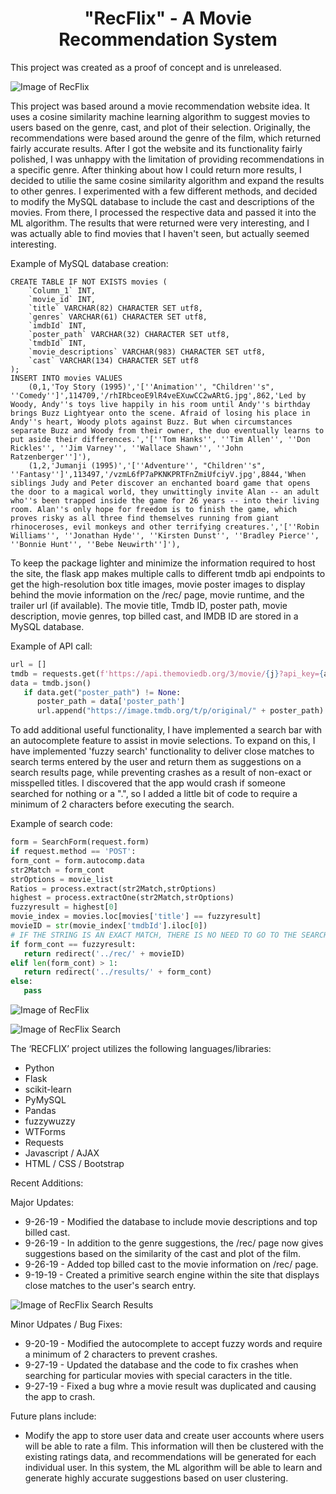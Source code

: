 <center> <h1>"RecFlix" - A Movie Recommendation System</h1> </center>

This project was created as a proof of concept and is unreleased. 

![Image of RecFlix](https://i.imgur.com/UgAF0em.jpg)

This project was based around a movie recommendation website idea. It uses a cosine similarity machine learning algorithm to suggest movies to users based on the genre, cast, and plot of their selection. Originally, the recommendations were based around the genre of the film, which returned fairly accurate results. After I got the website and its functionality fairly polished, I was unhappy with the limitation of providing recommendations in a specific genre. After thinking about how I could return more results, I decided to utilie the same cosine similarity algorithm and expand the results to other genres. I experimented with a few different methods, and decided to modify the MySQL database to include the cast and descriptions of the movies. From there, I processed the respective data and passed it into the ML algorithm. The results that were returned were very interesting, and I was actually able to find movies that I haven't seen, but actually seemed interesting.

Example of MySQL database creation:

```mysql
CREATE TABLE IF NOT EXISTS movies (
    `Column_1` INT,
    `movie_id` INT,
    `title` VARCHAR(82) CHARACTER SET utf8,
    `genres` VARCHAR(61) CHARACTER SET utf8,
    `imdbId` INT,
    `poster_path` VARCHAR(32) CHARACTER SET utf8,
    `tmdbId` INT,
    `movie_descriptions` VARCHAR(983) CHARACTER SET utf8,
    `cast` VARCHAR(134) CHARACTER SET utf8
);
INSERT INTO movies VALUES
    (0,1,'Toy Story (1995)','[''Animation'', "Children''s", ''Comedy'']',114709,'/rhIRbceoE9lR4veEXuwCC2wARtG.jpg',862,'Led by Woody, Andy''s toys live happily in his room until Andy''s birthday brings Buzz Lightyear onto the scene. Afraid of losing his place in Andy''s heart, Woody plots against Buzz. But when circumstances separate Buzz and Woody from their owner, the duo eventually learns to put aside their differences.','[''Tom Hanks'', ''Tim Allen'', ''Don Rickles'', ''Jim Varney'', ''Wallace Shawn'', ''John Ratzenberger'']'),
    (1,2,'Jumanji (1995)','[''Adventure'', "Children''s", ''Fantasy'']',113497,'/vzmL6fP7aPKNKPRTFnZmiUfciyV.jpg',8844,'When siblings Judy and Peter discover an enchanted board game that opens the door to a magical world, they unwittingly invite Alan -- an adult who''s been trapped inside the game for 26 years -- into their living room. Alan''s only hope for freedom is to finish the game, which proves risky as all three find themselves running from giant rhinoceroses, evil monkeys and other terrifying creatures.','[''Robin Williams'', ''Jonathan Hyde'', ''Kirsten Dunst'', ''Bradley Pierce'', ''Bonnie Hunt'', ''Bebe Neuwirth'']'),
```

To keep the package lighter and minimize the information required to host the site, the flask app makes multiple calls to different tmdb api endpoints to get the high-resolution box title images, movie poster images to display behind the movie information on the /rec/ page, movie runtime, and the trailer url (if available). The movie title, Tmdb ID, poster path, movie description, movie genres, top billed cast, and IMDB ID are stored in a MySQL database. 

Example of API call:
```python
url = []
tmdb = requests.get(f'https://api.themoviedb.org/3/movie/{j}?api_key={api_key}')
data = tmdb.json()
   if data.get("poster_path") != None:
      poster_path = data['poster_path']
      url.append("https://image.tmdb.org/t/p/original/" + poster_path)
```

To add additional useful functionality, I have implemented a search bar with an autocomplete feature to assist in movie selections. To expand on this, I have implemented 'fuzzy search' functionality to deliver close matches to search terms entered by the user and return them as suggestions on a search results page, while preventing crashes as a result of non-exact or misspelled titles. I discovered that the app would crash if someone searched for nothing or a ".", so I added a little bit of code to require a minimum of 2 characters before executing the search.

Example of search code:
```python
form = SearchForm(request.form)
if request.method == 'POST':
form_cont = form.autocomp.data
str2Match = form_cont
strOptions = movie_list
Ratios = process.extract(str2Match,strOptions)
highest = process.extractOne(str2Match,strOptions)
fuzzyresult = highest[0]
movie_index = movies.loc[movies['title'] == fuzzyresult]
movieID = str(movie_index['tmdbId'].iloc[0])
# IF THE STRING IS AN EXACT MATCH, THERE IS NO NEED TO GO TO THE SEARCH PAGE. IF INPUT IS NOT GREATER THAN 1, DO NOTHING. 
if form_cont == fuzzyresult:
   return redirect('../rec/' + movieID)
elif len(form_cont) > 1:
   return redirect('../results/' + form_cont)
else:
   pass
```

![Image of RecFlix](https://i.imgur.com/ZkByD99.jpg)

![Image of RecFlix Search](https://i.imgur.com/Ykah7qM.jpg)

The ‘RECFLIX’ project utilizes the following languages/libraries:
<ul>
  <li>Python</li>
  <li>Flask</li>
  <li>scikit-learn</li>
  <li>PyMySQL</li>
  <li>Pandas</li>
  <li>fuzzywuzzy</li>
  <li>WTForms</li>
  <li>Requests</li>
  <li>Javascript / AJAX</li>
  <li>HTML / CSS / Bootstrap</li>
</ul>

Recent Additions:

Major Updates:
<ul>
  <li>9-26-19 - Modified the database to include movie descriptions and top billed cast.</li>
  <li>9-26-19 - In addition to the genre suggestions, the /rec/ page now gives suggestions based on the similarity of the cast and plot of the film.</li>
  <li>9-26-19 - Added top billed cast to the movie information on /rec/ page.</li>
  <li>9-19-19 - Created a primitive search engine within the site that displays close matches to the user's search entry.</li>
</ul>

![Image of RecFlix Search Results](https://i.imgur.com/Wh7WT8L.jpg)

Minor Udpates / Bug Fixes:
<ul>
  <li>9-20-19 - Modified the autocomplete to accept fuzzy words and require a minimum of 2 characters to prevent crashes.</li>
  <li>9-27-19 - Updated the database and the code to fix crashes when searching for particular movies with special caracters in the title.</li>
  <li>9-27-19 - Fixed a bug whre a movie result was duplicated and causing the app to crash.</li>
</ul>

Future plans include:

<ul>
  <li>Modify the app to store user data and create user accounts where users will be able to rate a film. This information will then be clustered with the existing ratings data, and recommendations will be generated for each individual user. In this system, the ML algorithm will be able to learn and generate highly accurate suggestions based on user clustering.</li>
</ul>
